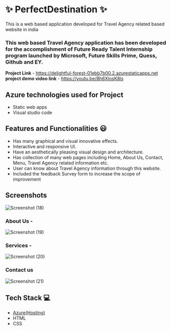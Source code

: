 # ✨ PerfectDestination  ✨

This is a web based application developed for Travel Agency related based website in india

### This web based Travel Agency application has been developed for the accomplishment of Future Ready Talent Internship program launched by Microsoft, Future Skills Prime, Quess, Github and EY.


**Project Link** - https://delightful-forest-01ebb7b00.2.azurestaticapps.net
**project demo video link** - https://youtu.be/Bh6XlosK8ls

## Azure technologies used for Project

- Static web apps
- Visual studio code 

## Features and Functionalities 😃

- Has many graphical and visual innovative effects.
- Interactive and responsive UI.
- Have an aesthetically pleasing visual design and architecture.
- Has collection of many web pages including Home, About Us, Contact, Menu, Travel Agency related information etc.
- User can know about Travel Agency information through this website.
- Included the feedback Survey form to increase the scope of improvement 

## Screenshots
![Screenshot (18)](https://user-images.githubusercontent.com/118038586/203481889-b5e88612-4f56-49f1-82bd-f4dc0fd5ad1e.png)




   

### About Us -
![Screenshot (19)](https://user-images.githubusercontent.com/118038586/203481907-65f01c1f-78bc-4617-bcdf-9efb50911cea.png)



### Services -
![Screenshot (20)](https://user-images.githubusercontent.com/118038586/203481939-b03e349d-562e-4d04-93e4-c253f68b6842.png)



### Contact us 
![Screenshot (21)](https://user-images.githubusercontent.com/118038586/203481963-3a441289-e70e-481e-8de2-c3cf5aceb703.png)



## Tech Stack 💻

- [Azure(Hosting)](https://azure.microsoft.com/en-in/features/azure-portal/)
- HTML
- CSS
